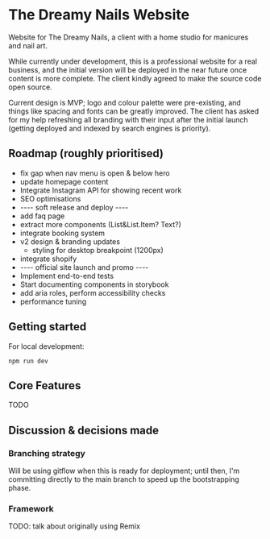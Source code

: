 # The Dreamy Nails Website

Website for The Dreamy Nails, a client with a home studio for manicures and nail art.

While currently under development, this is a professional website for a real business, and the initial version will be deployed in the near future once content is more complete. The client kindly agreed to make the source code open source.

Current design is MVP; logo and colour palette were pre-existing, and things like spacing and fonts can be greatly improved. The client has asked for my help refreshing all branding with their input after the initial launch (getting deployed and indexed by search engines is priority).

## Roadmap (roughly prioritised)
* fix gap when nav menu is open & below hero
* update homepage content
* Integrate Instagram API for showing recent work
* SEO optimisations
* ---- soft release and deploy ----
* add faq page
* extract more components (List&List.Item? Text?)
* integrate booking system
* v2 design & branding updates
  * styling for desktop breakpoint (1200px)
* integrate shopify
* ---- official site launch and promo ----
* Implement end-to-end tests
* Start documenting components in storybook
* add aria roles, perform accessibility checks
* performance tuning

## Getting started

For local development:

```
npm run dev
```

## Core Features

TODO

## Discussion & decisions made

### Branching strategy

Will be using gitflow when this is ready for deployment; until then, I'm committing directly to the main branch to speed up the bootstrapping phase.

### Framework

TODO: talk about originally using Remix 